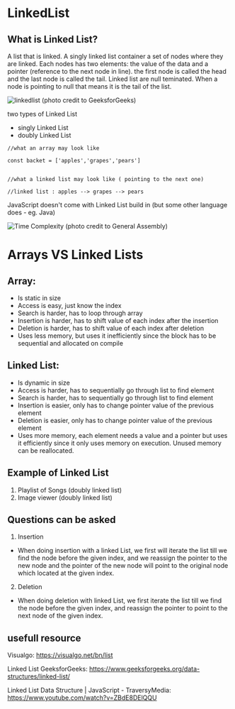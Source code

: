 # LinkedList

## What is Linked List?
A list that is linked. 
A singly linked list container a set of nodes where they are linked. Each nodes has two elements: the value of the data and a pointer (reference to the next node in line).
the first node is called the head and the last node is called the tail.
Linked list are null teminated. When a node is pointing to null that means it is the tail of the list.

![linkedlist](https://media.geeksforgeeks.org/wp-content/cdn-uploads/gq/2013/03/Linkedlist.png)
(photo credit to GeeksforGeeks)


two types of Linked List
 - singly Linked List
 - doubly Linked List

```
//what an array may look like

const backet = ['apples','grapes','pears']


//what a linked list may look like ( pointing to the next one)

//linked list : apples --> grapes --> pears

```
JavaScript doesn't come with Linked List build in (but some other language does - eg. Java)

![Time Complexity](https://imgur.com/KubudB1)
(photo credit to General Assembly)

# Arrays VS Linked Lists
## Array:
- Is static in size
- Access is easy, just know the index
- Search is harder, has to loop through array
- Insertion is harder, has to shift value of each index after the insertion
- Deletion is harder, has to shift value of each index after deletion
- Uses less memory, but uses it inefficiently since the block has to be sequential and allocated on compile

## Linked List:
- Is dynamic in size
- Access is harder, has to sequentially go through list to find element
- Search is harder, has to sequentially go through list to find element
- Insertion is easier, only has to change pointer value of the previous element
- Deletion is easier, only has to change pointer value of the previous element
- Uses more memory, each element needs a value and a pointer but uses it efficiently since it only uses memory on execution. Unused memory can be reallocated.

## Example of Linked List

1. Playlist of Songs (doubly linked list)
2. Image viewer (doubly linked list)

## Questions can be asked 

1. Insertion
  - When doing insertion with a linked List, we first will iterate the list till we find the node before the given index, and we reassign the pointer to the new node and the pointer of the new node will point to the original node which located at the given index.
2. Deletion
 - When doing deletion with linked List, we first iterate the list till we find the node before the given index, and reassign the pointer to point to the next node of the given index. 



## usefull resource

Visualgo: https://visualgo.net/bn/list

Linked List GeeksforGeeks: https://www.geeksforgeeks.org/data-structures/linked-list/

Linked List Data Structure | JavaScript - TraversyMedia:
https://www.youtube.com/watch?v=ZBdE8DElQQU


